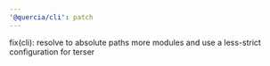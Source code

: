 ```yaml
---
'@quercia/cli': patch
---
```


fix(cli): resolve to absolute paths more modules and use a less-strict
configuration for terser
